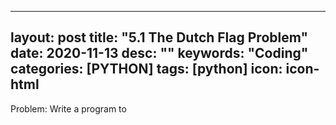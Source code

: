
---
layout: post
title:  "5.1 The Dutch Flag Problem"
date:   2020-11-13
desc: ""
keywords: "Coding"
categories: [PYTHON]
tags: [python]
icon: icon-html
---

Problem: Write a program to 
```

```
